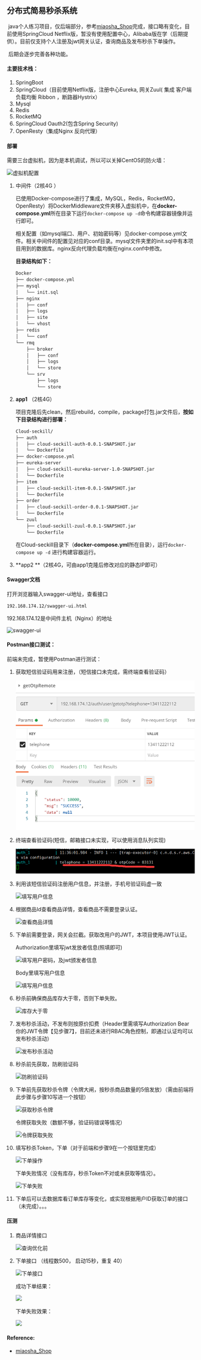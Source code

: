 ## 分布式简易秒杀系统

​         java个人练习项目，仅后端部分，参考[miaosha_Shop](https://github.com/MaJesTySA/miaosha_Shop)完成，接口略有变化，目前使用SpringCloud Netflix版，暂没有使用配置中心，Alibaba版在学（后期提供）。目前仅支持个人注册及jwt网关认证，查询商品及发布秒杀下单操作。

​        后期会逐步完善各种功能。

#### 主要技术栈：

1. SpringBoot
2. SpringCloud（目前使用Netflix版，注册中心Eureka, 网关Zuul( 集成 客户端负载均衡 Ribbon ，断路器Hystrix）
3. Mysql
4. Redis
5. RocketMQ
6. SpringCloud Oauth2(包含Spring Security)
7. OpenResty（集成Nginx 反向代理）

#### 部署

需要三台虚拟机，因为是本机调试，所以可以关掉CentOS的防火墙：

![虚拟机配置](F:\IdeaProjects\Cloud-Seckill\docs\12虚拟机配置.png)

1. 中间件（2核4G ）

   ​        已使用Docker-compose进行了集成，MySQL，Redis，RocketMQ，OpenResty）将DockerMiddleware文件夹移入虚拟机中，在**docker-compose.yml**所在目录下运行`docker-compose up -d`命令构建容器镜像并运行即可。

   ​        相关配置（如mysql端口、用户、初始密码等）见docker-compose.yml文件。相关中间件的配置见对应的conf目录。mysql文件夹里的init.sql中有本项目用到的数据库。nginx反向代理负载均衡在nginx.conf中修改。

   **目录结构如下：**

   ```bash
   Docker
   ├── docker-compose.yml
   ├── mysql
   │   └── init.sql
   ├── nginx
   │   ├── conf
   │   ├── logs
   │   ├── site
   │   └── vhost
   ├── redis
   │   └── conf
   └── rmq
       ├── broker
       │   ├── conf
       │   ├── logs
       │   └── store
       └── srv
           ├── logs
           └── store
   
   ```

2. **app1** （2核4G）

   项目克隆后先clean，然后rebuild，compile，package打包.jar文件后，**按如下目录结构进行部署：**

   ```bash
   Cloud-seckill/
   ├── auth
   │   ├── cloud-seckill-auth-0.0.1-SNAPSHOT.jar
   │   └── Dockerfile
   ├── docker-compose.yml
   ├── eureka-server
   │   ├── cloud-seckill-eureka-server-1.0-SNAPSHOT.jar
   │   └── Dockerfile
   ├── item
   │   ├── cloud-seckill-item-0.0.1-SNAPSHOT.jar
   │   └── Dockerfile
   ├── order
   │   ├── cloud-seckill-order-0.0.1-SNAPSHOT.jar
   │   └── Dockerfile
   └── zuul
       ├── cloud-seckill-zuul-0.0.1-SNAPSHOT.jar
       └── Dockerfile
   
   ```

   在Cloud-seckill目录下（**docker-compose.yml**所在目录），运行`docker-compose up -d` 进行构建容器运行。

   

3. **app2 **（2核4G，可由app1克隆后修改对应的静态IP即可）

   

#### Swagger文档

打开浏览器输入swagger-ui地址，查看接口

```html
192.168.174.12/swagger-ui.html
```

192.168.174.12是中间件主机（Nginx）的地址

![swagger-ui](F:\IdeaProjects\Cloud-Seckill\docs\13SwaggerUI.png)

#### Postman接口测试：

前端未完成，暂使用Postman进行测试：

1. 获取短信验证码用来注册，（短信接口未完成，需终端查看验证码）

   ![获取短信验证码](./docs/01获取验证码.png)

2. 终端查看验证码(短信，邮箱接口未实现，可以使用消息队列实现)

   ![查看短信验证码](./docs/02验证码.png)

3. 利用该短信验证码注册用户信息，并注册，手机号验证码虚一致

   ![填写用户信息](F:\IdeaProjects\Cloud-Seckill\docs\03注册用户信息.png)

4. 根据商品Id查看商品详情，查看商品不需要登录认证。

   ![查看商品详情](F:\IdeaProjects\Cloud-Seckill\docs\05根据商品id获取商品详情.png)

   

5. 下单前需要登录，网关会拦截。获取改用户的JWT，本项目使用JWT认证。

   Authorization里填写jwt发放者信息(照填即可)

   ![填写用户密码，及jwt颁发者信息](F:\IdeaProjects\Cloud-Seckill\docs\04填写发放jwt的client信息.png)

   Body里填写用户信息

   ![填写用户信息](F:\IdeaProjects\Cloud-Seckill\docs\06填写发放jwt的用户信息.png)

6. 秒杀前确保商品库存大于零，否则下单失败。

   ![库存大于零](F:\IdeaProjects\Cloud-Seckill\docs\07确保商品数量大于零.png)

7. 发布秒杀活动，不发布则按原价扣费（Header里需填写Authorization Bear 你的JWT令牌【见步骤7】，目前还未进行RBAC角色控制，即通过认证均可以发布秒杀活动）

   ![发布秒杀活动](F:\IdeaProjects\Cloud-Seckill\docs\07发布秒杀活动.png)

8. 秒杀前先获取，防刷验证码

   ![防刷验证码](F:\IdeaProjects\Cloud-Seckill\docs\08填写用户的jwt获取秒杀防刷验证码.png)

9. 下单前先获取秒杀令牌（令牌大闸，按秒杀商品数量的5倍发放）（需由前端将此步骤与步骤10写进一个按钮）

   ![获取秒杀令牌](F:\IdeaProjects\Cloud-Seckill\docs\09根据秒杀验证码获取秒杀令牌.png)

   令牌获取失败（数额不够，验证码错误等情况）

   ![令牌获取失败](F:\IdeaProjects\Cloud-Seckill\docs\09根据秒杀验证码获取秒杀令牌失败.png)

10. 填写秒杀Token，下单（对于前端和步骤9在一个按钮里完成）

    ![下单操作](F:\IdeaProjects\Cloud-Seckill\docs\10根据秒杀令牌下单成功.png)

    下单失败情况（没有库存，秒杀Token不对或未获取等情况）。

    ![下单失败](F:\IdeaProjects\Cloud-Seckill\docs\10根据秒杀令牌下单失败.png)

11. 下单后可以去数据库看订单库存等变化，或实现根据用户ID获取订单的接口（未完成）。。。

    

#### 压测

1. 商品详情接口

   ![查询优化前](F:\IdeaProjects\Cloud-Seckill\docs\jmeter\02优化后查询接口.png)

2. 下单接口 （线程数500， 启动15秒，重复 40）

   ![下单接口](F:\IdeaProjects\Cloud-Seckill\docs\jmeter\下单接口压测.png)

   成功下单结果：

   ![](F:\IdeaProjects\Cloud-Seckill\docs\jmeter\06下单成功.png)

   下单失败效果：

   ![](F:\IdeaProjects\Cloud-Seckill\docs\jmeter\05下单失败.png)

#### Reference:

* [miaosha_Shop](https://github.com/MaJesTySA/miaosha_Shop)

